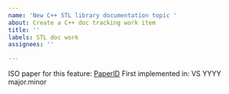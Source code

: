```yaml
---
name: 'New C++ STL library documentation topic '
about: Create a C++ doc tracking work item
title: ''
labels: STL doc work
assignees: ''

---
```


ISO paper for this feature: [PaperID]()
First implemented in: VS YYYY major.minor
